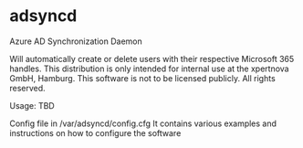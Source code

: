 # adsyncd
Azure AD Synchronization Daemon

Will automatically create or delete users with their respective Microsoft 365 handles.
This distribution is only intended for internal use at the xpertnova GmbH, Hamburg.
This software is not to be licensed publicly. All rights reserved.

Usage:
	TBD
	
Config file in /var/adsyncd/config.cfg
It contains various examples and instructions on how to configure the software
